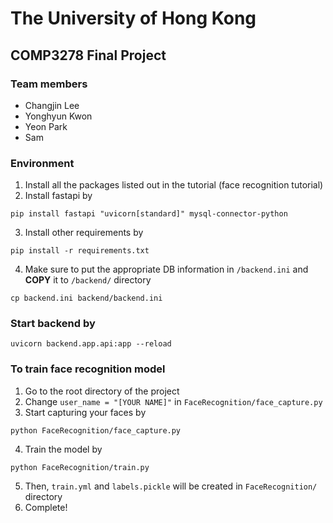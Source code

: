 # The University of Hong Kong

## COMP3278 Final Project

### Team members

- Changjin Lee
- Yonghyun Kwon
- Yeon Park
- Sam

### Environment

1. Install all the packages listed out in the tutorial (face recognition tutorial)
2. Install fastapi by

```shell
pip install fastapi "uvicorn[standard]" mysql-connector-python
```

3. Install other requirements by

```shell
pip install -r requirements.txt
```

4. Make sure to put the appropriate DB information in `/backend.ini` and **COPY** it to `/backend/` directory

```shell
cp backend.ini backend/backend.ini
```

### Start backend by

```shell
uvicorn backend.app.api:app --reload
```

### To train face recognition model

1. Go to the root directory of the project
2. Change `user_name = "[YOUR NAME]"` in `FaceRecognition/face_capture.py`
3. Start capturing your faces by

```shell
python FaceRecognition/face_capture.py
```

4. Train the model by

```shell
python FaceRecognition/train.py
```

5. Then, `train.yml` and `labels.pickle` will be created in `FaceRecognition/` directory
6. Complete!
